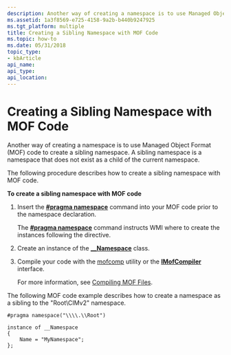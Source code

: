 ```yaml
---
description: Another way of creating a namespace is to use Managed Object Format (MOF) code to create a sibling namespace. A sibling namespace is a namespace that does not exist as a child of the current namespace.
ms.assetid: 1a3f8569-e725-4158-9a2b-b440b9247925
ms.tgt_platform: multiple
title: Creating a Sibling Namespace with MOF Code
ms.topic: how-to
ms.date: 05/31/2018
topic_type: 
- kbArticle
api_name: 
api_type: 
api_location: 
---
```


# Creating a Sibling Namespace with MOF Code

Another way of creating a namespace is to use Managed Object Format (MOF) code to create a sibling namespace. A sibling namespace is a namespace that does not exist as a child of the current namespace.

The following procedure describes how to create a sibling namespace with MOF code.

**To create a sibling namespace with MOF code**

1.  Insert the [**\#pragma namespace**](pragma-namespace.md) command into your MOF code prior to the namespace declaration.

    The [**\#pragma namespace**](pragma-namespace.md) command instructs WMI where to create the instances following the directive.

2.  Create an instance of the [**\_\_Namespace**](--namespace.md) class.
3.  Compile your code with the [mofcomp](mofcomp.md) utility or the [**IMofCompiler**](/windows/desktop/api/Wbemcli/nn-wbemcli-imofcompiler) interface.

    For more information, see [Compiling MOF Files](compiling-mof-files.md).

The following MOF code example describes how to create a namespace as a sibling to the "Root\\CIMv2" namespace.

``` syntax
#pragma namespace("\\\\.\\Root")

instance of __Namespace 
{
    Name = "MyNamespace";
};
```

 

 



